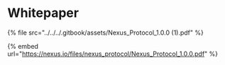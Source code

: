 # Whitepaper

{% file src="../../../.gitbook/assets/Nexus_Protocol_1.0.0 (1).pdf" %}

{% embed url="https://nexus.io/files/nexus_protocol/Nexus_Protocol_1.0.0.pdf" %}
